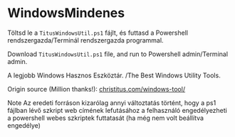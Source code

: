 # WindowsMindenes
Töltsd le a <code>TitusWindowsUtil.ps1</code> fájlt, és futtasd a Powershell rendszergazda/Terminál rendszergazda programmal.

Download <code>TitusWindowsUtil.ps1</code> file, and run to Powershell admin/Terminal admin.

A legjobb Windows Hasznos Eszköztár. /The Best Windows Utility Tools.  

Origin source (Million thanks!): <a href="christitus.com/windows-tool/" target="_blank">christitus.com/windows-tool/</a>

Note
Az eredeti forráson kizarólag annyi változtatás történt, hogy a ps1 fájlban lévő szkript web címének lefutásához a felhasználó engedélyezheti a powershell webes szkriptek futtatasát (ha még nem volt beállítva engedélye)
